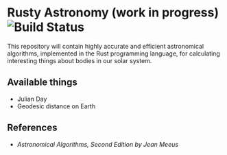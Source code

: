 # Rusty Astronomy (work in progress) ![Build Status](https://travis-ci.org/qpid/rusty-astronomy.svg?branch=master)
This repository will contain highly accurate and efficient astronomical algorithms, implemented in the Rust programming language, for calculating interesting things about bodies in our solar system.

## Available things
* Julian Day
* Geodesic distance on Earth

## References
* *Astronomical Algorithms, Second Edition by Jean Meeus*
